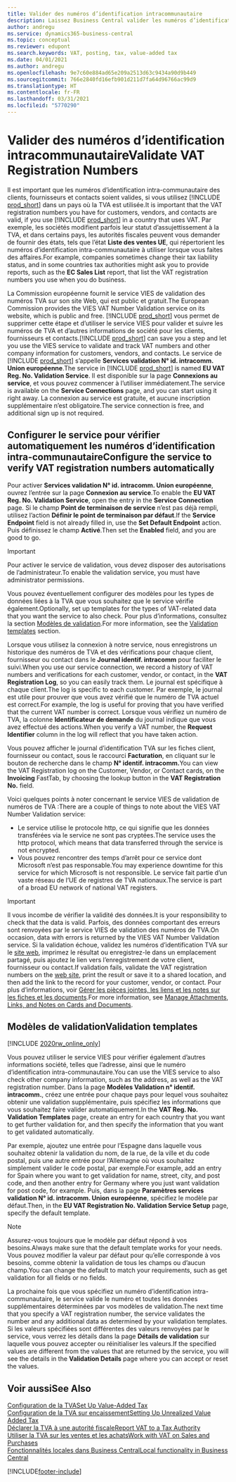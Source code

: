 ```yaml
---
title: Valider des numéros d’identification intracommunautaire
description: Laissez Business Central valider les numéros d’identification intra-communautaire et d’autres informations sur la société pour vos contacts, clients et fournisseurs, sur la base du service de validation du numéro d’identification intra-communautaire de l’Union européenne.
author: andregu
ms.service: dynamics365-business-central
ms.topic: conceptual
ms.reviewer: edupont
ms.search.keywords: VAT, posting, tax, value-added tax
ms.date: 04/01/2021
ms.author: andregu
ms.openlocfilehash: 9e7c60e884ad65e209a2513d63c9434a90d9b449
ms.sourcegitcommit: 766e2840fd16efb901d211d7fa64d96766ac99d9
ms.translationtype: HT
ms.contentlocale: fr-FR
ms.lasthandoff: 03/31/2021
ms.locfileid: "5770290"
---
```

# <a name="validate-vat-registration-numbers"></a><span data-ttu-id="66fc4-103">Valider des numéros d’identification intracommunautaire</span><span class="sxs-lookup"><span data-stu-id="66fc4-103">Validate VAT Registration Numbers</span></span>

<span data-ttu-id="66fc4-104">Il est important que les numéros d’identification intra-communautaire des clients, fournisseurs et contacts soient valides, si vous utilisez [!INCLUDE [prod_short](includes/prod_short.md)] dans un pays où la TVA est utilisée.</span><span class="sxs-lookup"><span data-stu-id="66fc4-104">It is important that the VAT registration numbers you have for customers, vendors, and contacts are valid, if you use [!INCLUDE [prod_short](includes/prod_short.md)] in a country that uses VAT.</span></span> <span data-ttu-id="66fc4-105">Par exemple, les sociétés modifient parfois leur statut d’assujettissement à la TVA, et dans certains pays, les autorités fiscales peuvent vous demander de fournir des états, tels que l’état **Liste des ventes UE**, qui répertorient les numéros d’identification intra-communautaire à utiliser lorsque vous faites des affaires.</span><span class="sxs-lookup"><span data-stu-id="66fc4-105">For example, companies sometimes change their tax liability status, and in some countries tax authorities might ask you to provide reports, such as the **EC Sales List** report, that list the VAT registration numbers you use when you do business.</span></span>

<span data-ttu-id="66fc4-106">La Commission européenne fournit le service VIES de validation des numéros TVA sur son site Web, qui est public et gratuit.</span><span class="sxs-lookup"><span data-stu-id="66fc4-106">The European Commission provides the VIES VAT Number Validation service on its website, which is public and free.</span></span> <span data-ttu-id="66fc4-107">[!INCLUDE [prod_short](includes/prod_short.md)] vous permet de supprimer cette étape et d’utiliser le service VIES pour valider et suivre les numéros de TVA et d’autres informations de société pour les clients, fournisseurs et contacts.</span><span class="sxs-lookup"><span data-stu-id="66fc4-107">[!INCLUDE [prod_short](includes/prod_short.md)] can save you a step and let you use the VIES service to validate and track VAT numbers and other company information for customers, vendors, and contacts.</span></span> <span data-ttu-id="66fc4-108">Le service de [!INCLUDE [prod_short](includes/prod_short.md)] s’appelle **Services validation N° id. intracomm. Union européenne**.</span><span class="sxs-lookup"><span data-stu-id="66fc4-108">The service in [!INCLUDE [prod_short](includes/prod_short.md)] is named **EU VAT Reg. No. Validation Service**.</span></span> <span data-ttu-id="66fc4-109">Il est disponible sur la page **Connexions au service**, et vous pouvez commencer à l’utiliser immédiatement.</span><span class="sxs-lookup"><span data-stu-id="66fc4-109">The service is available on the **Service Connections** page, and you can start using it right away.</span></span> <span data-ttu-id="66fc4-110">La connexion au service est gratuite, et aucune inscription supplémentaire n’est obligatoire.</span><span class="sxs-lookup"><span data-stu-id="66fc4-110">The service connection is free, and additional sign up is not required.</span></span>

## <a name="configure-the-service-to-verify-vat-registration-numbers-automatically"></a><span data-ttu-id="66fc4-111">Configurer le service pour vérifier automatiquement les numéros d’identification intra-communautaire</span><span class="sxs-lookup"><span data-stu-id="66fc4-111">Configure the service to verify VAT registration numbers automatically</span></span>

<span data-ttu-id="66fc4-112">Pour activer **Services validation N° id. intracomm. Union européenne**, ouvrez l’entrée sur la page **Connexion au service**.</span><span class="sxs-lookup"><span data-stu-id="66fc4-112">To enable the **EU VAT Reg. No. Validation Service**, open the entry in the **Service Connection** page.</span></span> <span data-ttu-id="66fc4-113">Si le champ **Point de terminaison de service** n’est pas déjà rempli, utilisez l’action **Définir le point de terminaison par défaut**.</span><span class="sxs-lookup"><span data-stu-id="66fc4-113">If the **Service Endpoint** field is not already filled in, use the **Set Default Endpoint** action.</span></span> <span data-ttu-id="66fc4-114">Puis définissez le champ **Activé**.</span><span class="sxs-lookup"><span data-stu-id="66fc4-114">Then set the **Enabled** field, and you are good to go.</span></span>  

> [!IMPORTANT]
> <span data-ttu-id="66fc4-115">Pour activer le service de validation, vous devez disposer des autorisations de l’administrateur.</span><span class="sxs-lookup"><span data-stu-id="66fc4-115">To enable the validation service, you must have administrator permissions.</span></span>

<span data-ttu-id="66fc4-116">Vous pouvez éventuellement configurer des modèles pour les types de données liées à la TVA que vous souhaitez que le service vérifie également.</span><span class="sxs-lookup"><span data-stu-id="66fc4-116">Optionally, set up templates for the types of VAT-related data that you want the service to also check.</span></span> <span data-ttu-id="66fc4-117">Pour plus d’informations, consultez la section [Modèles de validation](#validation-templates).</span><span class="sxs-lookup"><span data-stu-id="66fc4-117">For more information, see the [Validation templates](#validation-templates) section.</span></span>

<span data-ttu-id="66fc4-118">Lorsque vous utilisez la connexion à notre service, nous enregistrons un historique des numéros de TVA et des vérifications pour chaque client, fournisseur ou contact dans le **Journal identif. intracomm** pour faciliter le suivi.</span><span class="sxs-lookup"><span data-stu-id="66fc4-118">When you use our service connection, we record a history of VAT numbers and verifications for each customer, vendor, or contact, in the **VAT Registration Log**, so you can easily track them.</span></span> <span data-ttu-id="66fc4-119">Le journal est spécifique à chaque client.</span><span class="sxs-lookup"><span data-stu-id="66fc4-119">The log is specific to each customer.</span></span> <span data-ttu-id="66fc4-120">Par exemple, le journal est utile pour prouver que vous avez vérifié que le numéro de TVA actuel est correct.</span><span class="sxs-lookup"><span data-stu-id="66fc4-120">For example, the log is useful for proving that you have verified that the current VAT number is correct.</span></span> <span data-ttu-id="66fc4-121">Lorsque vous vérifiez un numéro de TVA, la colonne **Identificateur de demande** du journal indique que vous avez effectué des actions.</span><span class="sxs-lookup"><span data-stu-id="66fc4-121">When you verify a VAT number, the **Request Identifier** column in the log will reflect that you have taken action.</span></span>

<span data-ttu-id="66fc4-122">Vous pouvez afficher le journal d’identification TVA sur les fiches client, fournisseur ou contact, sous le raccourci **Facturation**, en cliquant sur le bouton de recherche dans le champ **N° identif. intracomm.**</span><span class="sxs-lookup"><span data-stu-id="66fc4-122">You can view the VAT Registration log on the Customer, Vendor, or Contact cards, on the **Invoicing** FastTab, by choosing the lookup button in the **VAT Registration No.** field.</span></span>  

<span data-ttu-id="66fc4-123">Voici quelques points à noter concernant le service VIES de validation de numéros de TVA :</span><span class="sxs-lookup"><span data-stu-id="66fc4-123">There are a couple of things to note about the VIES VAT Number Validation service:</span></span>

* <span data-ttu-id="66fc4-124">Le service utilise le protocole http, ce qui signifie que les données transférées via le service ne sont pas cryptées.</span><span class="sxs-lookup"><span data-stu-id="66fc4-124">The service uses the http protocol, which means that data transferred through the service is not encrypted.</span></span>  
* <span data-ttu-id="66fc4-125">Vous pouvez rencontrer des temps d’arrêt pour ce service dont Microsoft n’est pas responsable.</span><span class="sxs-lookup"><span data-stu-id="66fc4-125">You may experience downtime for this service for which Microsoft is not responsible.</span></span> <span data-ttu-id="66fc4-126">Le service fait partie d’un vaste réseau de l’UE de registres de TVA nationaux.</span><span class="sxs-lookup"><span data-stu-id="66fc4-126">The service is part of a broad EU network of national VAT registers.</span></span>

> [!IMPORTANT]
> <span data-ttu-id="66fc4-127">Il vous incombe de vérifier la validité des données.</span><span class="sxs-lookup"><span data-stu-id="66fc4-127">It is your responsibility to check that the data is valid.</span></span> <span data-ttu-id="66fc4-128">Parfois, des données comportant des erreurs sont renvoyées par le service VIES de validation des numéros de TVA.</span><span class="sxs-lookup"><span data-stu-id="66fc4-128">On occasion, data with errors is returned by the VIES VAT Number Validation service.</span></span> <span data-ttu-id="66fc4-129">Si la validation échoue, validez les numéros d’identification TVA sur le [site web](https://ec.europa.eu/taxation_customs/vies/), imprimez le résultat ou enregistrez-le dans un emplacement partagé, puis ajoutez le lien vers l’enregistrement de votre client, fournisseur ou contact.</span><span class="sxs-lookup"><span data-stu-id="66fc4-129">If validation fails, validate the VAT registration numbers on the [web site](https://ec.europa.eu/taxation_customs/vies/), print the result or save it to a shared location, and then add the link to the record for your customer, vendor, or contact.</span></span> <span data-ttu-id="66fc4-130">Pour plus d’informations, voir [Gérer les pièces jointes, les liens et les notes sur les fiches et les documents](ui-how-add-link-to-record.md).</span><span class="sxs-lookup"><span data-stu-id="66fc4-130">For more information, see [Manage Attachments, Links, and Notes on Cards and Documents](ui-how-add-link-to-record.md).</span></span>

## <a name="validation-templates"></a><span data-ttu-id="66fc4-131">Modèles de validation</span><span class="sxs-lookup"><span data-stu-id="66fc4-131">Validation templates</span></span>

[!INCLUDE [2020rw_online_only](includes/2020rw_online_only.md)]

<span data-ttu-id="66fc4-132">Vous pouvez utiliser le service VIES pour vérifier également d’autres informations société, telles que l’adresse, ainsi que le numéro d’identification intra-communautaire.</span><span class="sxs-lookup"><span data-stu-id="66fc4-132">You can use the VIES service to also check other company information, such as the address, as well as the VAT registration number.</span></span> <span data-ttu-id="66fc4-133">Dans la page **Modèles Validation n° identif. intracomm.**, créez une entrée pour chaque pays pour lequel vous souhaitez obtenir une validation supplémentaire, puis spécifiez les informations que vous souhaitez faire valider automatiquement.</span><span class="sxs-lookup"><span data-stu-id="66fc4-133">In the **VAT Reg. No. Validation Templates** page, create an entry for each country that you want to get further validation for, and then specify the information that you want to get validated automatically.</span></span>  

<span data-ttu-id="66fc4-134">Par exemple, ajoutez une entrée pour l’Espagne dans laquelle vous souhaitez obtenir la validation du nom, de la rue, de la ville et du code postal, puis une autre entrée pour l’Allemagne où vous souhaitez simplement valider le code postal, par exemple.</span><span class="sxs-lookup"><span data-stu-id="66fc4-134">For example, add an entry for Spain where you want to get validation for name, street, city, and post code, and then another entry for Germany where you just want validation for post code, for example.</span></span> <span data-ttu-id="66fc4-135">Puis, dans la page **Paramètres services validation N° id. intracomm. Union européenne**, spécifiez le modèle par défaut.</span><span class="sxs-lookup"><span data-stu-id="66fc4-135">Then, in the **EU VAT Registration No. Validation Service Setup** page, specify the default template.</span></span>  

> [!NOTE]
> <span data-ttu-id="66fc4-136">Assurez-vous toujours que le modèle par défaut répond à vos besoins.</span><span class="sxs-lookup"><span data-stu-id="66fc4-136">Always make sure that the default template works for your needs.</span></span> <span data-ttu-id="66fc4-137">Vous pouvez modifier la valeur par défaut pour qu’elle corresponde à vos besoins, comme obtenir la validation de tous les champs ou d’aucun champ.</span><span class="sxs-lookup"><span data-stu-id="66fc4-137">You can change the default to match your requirements, such as get validation for all fields or no fields.</span></span>

<span data-ttu-id="66fc4-138">La prochaine fois que vous spécifiez un numéro d’identification intra-communautaire, le service valide le numéro et toutes les données supplémentaires déterminées par vos modèles de validation.</span><span class="sxs-lookup"><span data-stu-id="66fc4-138">The next time that you specify a VAT registration number, the service validates the number and any additional data as determined by your validation templates.</span></span> <span data-ttu-id="66fc4-139">Si les valeurs spécifiées sont différentes des valeurs renvoyées par le service, vous verrez les détails dans la page **Détails de validation** sur laquelle vous pouvez accepter ou réinitialiser les valeurs.</span><span class="sxs-lookup"><span data-stu-id="66fc4-139">If the specified values are different from the values that are returned by the service, you will see the details in the **Validation Details** page where you can accept or reset the values.</span></span>  

## <a name="see-also"></a><span data-ttu-id="66fc4-140">Voir aussi</span><span class="sxs-lookup"><span data-stu-id="66fc4-140">See Also</span></span>

[<span data-ttu-id="66fc4-141">Configuration de la TVA</span><span class="sxs-lookup"><span data-stu-id="66fc4-141">Set Up Value-Added Tax</span></span>](finance-setup-vat.md)  
[<span data-ttu-id="66fc4-142">Configuration de la TVA sur encaissement</span><span class="sxs-lookup"><span data-stu-id="66fc4-142">Setting Up Unrealized Value Added Tax</span></span>](finance-setup-unrealized-vat.md)  
[<span data-ttu-id="66fc4-143">Déclarer la TVA à une autorité fiscale</span><span class="sxs-lookup"><span data-stu-id="66fc4-143">Report VAT to a Tax Authority</span></span>](finance-how-report-vat.md)  
[<span data-ttu-id="66fc4-144">Utiliser la TVA sur les ventes et les achats</span><span class="sxs-lookup"><span data-stu-id="66fc4-144">Work with VAT on Sales and Purchases</span></span>](finance-work-with-vat.md)  
[<span data-ttu-id="66fc4-145">Fonctionnalités locales dans Business Central</span><span class="sxs-lookup"><span data-stu-id="66fc4-145">Local functionality in Business Central</span></span>](about-localization.md)  


[!INCLUDE[footer-include](includes/footer-banner.md)]
